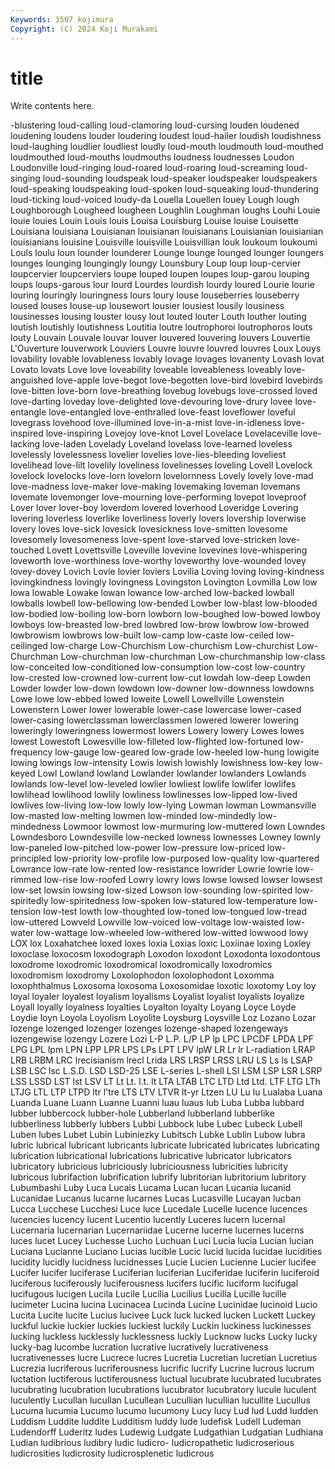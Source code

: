 ```yaml
---
Keywords: 3507 kojimura
Copyright: (C) 2024 Koji Murakami
---
```


# title

Write contents here.



-blustering
loud-calling loud-clamoring loud-cursing louden loudened loudening loudens louder loudering loudest
loud-hailer loudish loudishness loud-laughing loudlier loudliest loudly loud-mouth loudmouth loud-mouthed
loudmouthed loud-mouths loudmouths loudness loudnesses Loudon Loudonville loud-ringing loud-roared loud-roaring
loud-screaming loud-singing loud-sounding loudspeak loud-speaker loudspeaker loudspeakers loud-speaking loudspeaking loud-spoken
loud-squeaking loud-thundering loud-ticking loud-voiced loudy-da Louella Louellen louey Lough lough
Loughborough Lougheed lougheen Loughlin Loughman loughs Louhi Louie louie louies
Louin Louis louis Louisa Louisburg Louise louise Louisette Louisiana louisiana
Louisianan louisianan louisianans Louisianian louisianian louisianians louisine Louisville louisville Louisvillian
louk loukoum loukoumi Louls loulu loun lounder lounderer Lounge lounge
lounged lounger loungers lounges lounging loungingly loungy Lounsbury Loup loup
loup-cervier loupcervier loupcerviers loupe louped loupen loupes loup-garou louping loups
loups-garous lour lourd Lourdes lourdish lourdy loured Lourie lourie louring
louringly louringness lours loury louse louseberries louseberry loused louses louse-up
lousewort lousier lousiest lousily lousiness lousinesses lousing louster lousy lout
louted louter Louth louther louting loutish loutishly loutishness Loutitia loutre
loutrophoroi loutrophoros louts louty Louvain Louvale louvar louver louvered louvering
louvers Louvertie L'Ouverture louverwork Louviers Louvre louvre louvred louvres Loux
Louys lovability lovable lovableness lovably lovage lovages lovanenty Lovash lovat
Lovato lovats Love love loveability loveable loveableness loveably love-anguished love-apple
love-begot love-begotten love-bird lovebird lovebirds love-bitten love-born love-breathing lovebug lovebugs
love-crossed loved love-darting loveday love-delighted love-devouring love-drury lovee love-entangle love-entangled
love-enthralled love-feast loveflower loveful lovegrass lovehood love-illumined love-in-a-mist love-in-idleness love-inspired
love-inspiring Lovejoy love-knot Lovel Lovelace Lovelaceville love-lacking love-laden Lovelady Loveland
lovelass love-learned loveless lovelessly lovelessness lovelier lovelies love-lies-bleeding loveliest lovelihead
love-lilt lovelily loveliness lovelinesses loveling Lovell Lovelock lovelock lovelocks love-lorn
lovelorn lovelornness Lovely lovely love-mad love-madness love-maker love-making lovemaking loveman
lovemans lovemate lovemonger love-mourning love-performing lovepot loveproof Lover lover lover-boy
loverdom lovered loverhood Loveridge Lovering lovering loverless loverlike loverliness loverly
lovers lovership loverwise lovery loves love-sick lovesick lovesickness love-smitten lovesome
lovesomely lovesomeness love-spent love-starved love-stricken love-touched Lovett Lovettsville Loveville lovevine
lovevines love-whispering loveworth love-worthiness love-worthy loveworthy love-wounded lovey lovey-dovey Lovich
Lovie lovier loviers Lovilia Loving loving loving-kindness lovingkindness lovingly lovingness
Lovingston Lovington Lovmilla Low low lowa lowable Lowake lowan lowance
low-arched low-backed lowball lowballs lowbell low-bellowing low-bended Lowber low-blast low-blooded
low-bodied low-boiling low-born lowborn low-boughed low-bowed lowboy lowboys low-breasted low-bred
lowbred low-brow lowbrow low-browed lowbrowism lowbrows low-built low-camp low-caste low-ceiled
low-ceilinged low-charge Low-Churchism Low-churchism Low-churchist Low-Churchman Low-churchman low-churchman Low-churchmanship low-class
low-conceited low-conditioned low-consumption low-cost low-country low-crested low-crowned low-current low-cut lowdah
low-deep Lowden Lowder lowder low-down lowdown low-downer low-downness lowdowns Lowe
lowe low-ebbed lowed loweite Lowell Lowellville Lowenstein Lowenstern Lower lower
lowerable lower-case lowercase lower-cased lower-casing lowerclassman lowerclassmen lowered lowerer lowering
loweringly loweringness lowermost lowers Lowery lowery Lowes lowes lowest Lowestoft
Lowesville low-filleted low-flighted low-fortuned low-frequency low-gauge low-geared low-grade low-heeled low-hung
lowigite lowing lowings low-intensity Lowis lowish lowishly lowishness low-key low-keyed
Lowl Lowland lowland Lowlander lowlander lowlanders Lowlands lowlands low-level low-leveled
lowlier lowliest lowlife lowlifer lowlifes lowlihead lowlihood lowlily lowliness lowlinesses
low-lipped low-lived lowlives low-living low-low lowly low-lying Lowman lowman Lowmansville
low-masted low-melting lowmen low-minded low-mindedly low-mindedness Lowmoor lowmost low-murmuring low-muttered
lown Lowndes Lowndesboro Lowndesville low-necked lowness lownesses Lowney lownly low-paneled
low-pitched low-power low-pressure low-priced low-principled low-priority low-profile low-purposed low-quality low-quartered
Lowrance low-rate low-rented low-resistance lowrider Lowrie lowrie low-rimmed low-rise low-roofed
Lowry lowry lows lowse lowsed lowser lowsest low-set lowsin lowsing
low-sized Lowson low-sounding low-spirited low-spiritedly low-spiritedness low-spoken low-statured low-temperature low-tension
low-test lowth low-thoughted low-toned low-tongued low-tread low-uttered Lowveld Lowville low-voiced
low-voltage low-waisted low-water low-wattage low-wheeled low-withered low-witted lowwood lowy LOX
lox Loxahatchee loxed loxes loxia Loxias loxic Loxiinae loxing Loxley
loxoclase loxocosm loxodograph Loxodon loxodont Loxodonta loxodontous loxodrome loxodromic loxodromical
loxodromically loxodromics loxodromism loxodromy Loxolophodon loxolophodont Loxomma loxophthalmus Loxosoma loxosoma
Loxosomidae loxotic loxotomy Loy loy loyal loyaler loyalest loyalism loyalisms
Loyalist loyalist loyalists loyalize Loyall loyally loyalness loyalties Loyalton loyalty
Loyang Loyce Loyde Loydie loyn Loyola Loyolism Loyolite Loysburg Loysville
Loz Lozano Lozar lozenge lozenged lozenger lozenges lozenge-shaped lozengeways lozengewise
lozengy Lozere Lozi L-P L.P. L/P LP lp LPC LPCDF
LPDA LPF LPG LPL lpm LPN LPP LPR LPS LPs
LPT LPV lpW LR Lr lr L-radiation LRAP LRB LRBM
LRC lrecisianism lrecl Lrida LRS LRSP LRSS LRU LS Ls
ls LSAP LSB LSC lsc L.S.D. LSD LSD-25 LSE L-series
L-shell LSI LSM LSP LSR LSRP LSS LSSD LST lst
LSV LT Lt Lt. l.t. lt LTA LTAB LTC LTD
Ltd Ltd. LTF LTG LTh LTJG LTL LTP LTPD ltr
l'tre LTS LTV LTVR lt-yr Ltzen LU Lu lu Lualaba
Luana Luanda Luane Luann Luanne Luanni luau luaus lub Luba
Lubba lubbard lubber lubbercock lubber-hole Lubberland lubberland lubberlike lubberliness lubberly
lubbers Lubbi Lubbock lube Lubec Lubeck Lubell Luben lubes Lubet
Lubin Lubiniezky Lubitsch Lubke Lublin Lubow lubra lubric lubrical lubricant
lubricants lubricate lubricated lubricates lubricating lubrication lubricational lubrications lubricative lubricator
lubricators lubricatory lubricious lubriciously lubriciousness lubricities lubricity lubricous lubrifaction lubrification
lubrify lubritorian lubritorium lubritory Lubumbashi Luby Luca Lucais Lucama Lucan
lucan Lucania lucanid Lucanidae Lucanus lucarne lucarnes Lucas Lucasville Lucayan
lucban Lucca Lucchese Lucchesi Luce luce Lucedale Lucelle lucence lucences
lucencies lucency lucent Lucentio lucently Luceres lucern lucernal Lucernaria lucernarian
Lucernariidae Lucerne lucerne lucernes lucerns luces lucet Lucey Luchesse Lucho
Luchuan Luci Lucia lucia Lucian lucian Luciana Lucianne Luciano Lucias
lucible Lucic lucid lucida lucidae lucidities lucidity lucidly lucidness lucidnesses
Lucie Lucien Lucienne Lucier lucifee Lucifer lucifer luciferase Luciferian luciferian
Luciferidae luciferin luciferoid luciferous luciferously luciferousness lucifers lucific luciform lucifugal
lucifugous lucigen Lucila Lucile Lucilia Lucilius Lucilla Lucille lucille lucimeter
Lucina lucina Lucinacea Lucinda Lucine Lucinidae lucinoid Lucio Lucita Lucite
lucite Lucius lucivee Luck luck lucked lucken Luckett Luckey luckful
luckie luckier luckies luckiest luckily Luckin luckiness luckinesses lucking luckless
lucklessly lucklessness luckly Lucknow lucks Lucky lucky lucky-bag lucombe lucration
lucrative lucratively lucrativeness lucrativenesses lucre Lucrece lucres Lucretia Lucretian lucretian
Lucretius Lucrezia lucriferous lucriferousness lucrific lucrify Lucrine lucrous lucrum luctation
luctiferous luctiferousness luctual lucubrate lucubrated lucubrates lucubrating lucubration lucubrations lucubrator
lucubratory lucule luculent luculently Lucullan lucullan Lucullean Lucullian lucullian lucullite
Lucullus Lucuma lucumia Lucumo lucumo lucumony Lucy lucy Lud lud
Ludd ludden Luddism Luddite luddite Ludditism luddy lude ludefisk Ludell
Ludeman Ludendorff Luderitz ludes Ludewig Ludgate Ludgathian Ludgatian Ludhiana Ludian
ludibrious ludibry ludic ludicro- ludicropathetic ludicroserious ludicrosities ludicrosity ludicrosplenetic ludicrous
